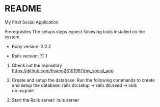 # README
My First Social Application 

Prerequisites
The setups steps expect following tools installed on the system.
* Ruby version: 3.2.2
  
* Rails version: 7.1.1

1. Check out the repository
https://github.com/hoang23101997/my_social_app

2. Create and setup the database:
Run the following commands to create and setup the database: 
rails db:setup
-> rails db:seed
-> rails db:migrate

3. Start the Rails server: 
rails server   
